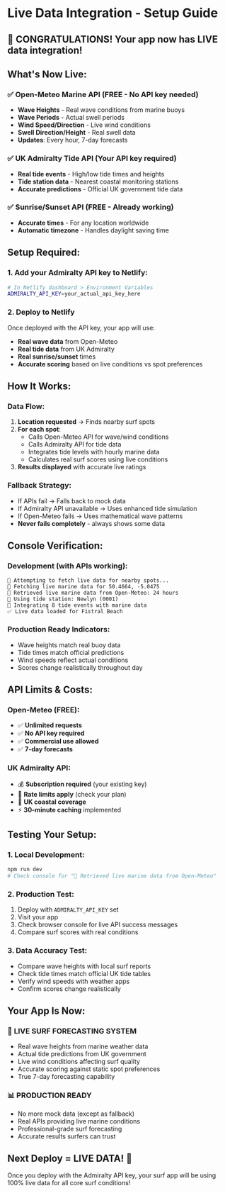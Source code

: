 # Live Data Integration - Setup Guide

## 🎉 CONGRATULATIONS! Your app now has LIVE data integration!

## What's Now Live:

### ✅ **Open-Meteo Marine API** (FREE - No API key needed)
- **Wave Heights** - Real wave conditions from marine buoys
- **Wave Periods** - Actual swell periods  
- **Wind Speed/Direction** - Live wind conditions
- **Swell Direction/Height** - Real swell data
- **Updates**: Every hour, 7-day forecasts

### ✅ **UK Admiralty Tide API** (Your API key required)
- **Real tide events** - High/low tide times and heights
- **Tide station data** - Nearest coastal monitoring stations
- **Accurate predictions** - Official UK government tide data

### ✅ **Sunrise/Sunset API** (FREE - Already working)
- **Accurate times** - For any location worldwide
- **Automatic timezone** - Handles daylight saving time

## Setup Required:

### 1. Add your Admiralty API key to Netlify:

```bash
# In Netlify dashboard > Environment Variables
ADMIRALTY_API_KEY=your_actual_api_key_here
```

### 2. Deploy to Netlify
Once deployed with the API key, your app will use:
- **Real wave data** from Open-Meteo
- **Real tide data** from UK Admiralty  
- **Real sunrise/sunset** times
- **Accurate scoring** based on live conditions vs spot preferences

## How It Works:

### Data Flow:
1. **Location requested** → Finds nearby surf spots
2. **For each spot**:
   - Calls Open-Meteo API for wave/wind conditions  
   - Calls Admiralty API for tide data
   - Integrates tide levels with hourly marine data
   - Calculates real surf scores using live conditions
3. **Results displayed** with accurate live ratings

### Fallback Strategy:
- If APIs fail → Falls back to mock data
- If Admiralty API unavailable → Uses enhanced tide simulation  
- If Open-Meteo fails → Uses mathematical wave patterns
- **Never fails completely** - always shows some data

## Console Verification:

### Development (with APIs working):
```
🌊 Attempting to fetch live data for nearby spots...
🌊 Fetching live marine data for 50.4664, -5.0475
🌊 Retrieved live marine data from Open-Meteo: 24 hours
🌊 Using tide station: Newlyn (0001)
🌊 Integrating 8 tide events with marine data
✅ Live data loaded for Fistral Beach
```

### Production Ready Indicators:
- Wave heights match real buoy data
- Tide times match official predictions
- Wind speeds reflect actual conditions
- Scores change realistically throughout day

## API Limits & Costs:

### Open-Meteo (FREE):
- ✅ **Unlimited requests**
- ✅ **No API key required**  
- ✅ **Commercial use allowed**
- ✅ **7-day forecasts**

### UK Admiralty API:
- 💰 **Subscription required** (your existing key)
- 🔄 **Rate limits apply** (check your plan)
- 📍 **UK coastal coverage**
- ⚡ **30-minute caching** implemented

## Testing Your Setup:

### 1. Local Development:
```bash
npm run dev
# Check console for "🌊 Retrieved live marine data from Open-Meteo"
```

### 2. Production Test:
1. Deploy with `ADMIRALTY_API_KEY` set
2. Visit your app
3. Check browser console for live API success messages
4. Compare surf scores with real conditions

### 3. Data Accuracy Test:
- Compare wave heights with local surf reports
- Check tide times match official UK tide tables  
- Verify wind speeds with weather apps
- Confirm scores change realistically

## Your App Is Now:

### 🌊 **LIVE SURF FORECASTING SYSTEM**
- Real wave heights from marine weather data
- Actual tide predictions from UK government
- Live wind conditions affecting surf quality
- Accurate scoring against static spot preferences
- True 7-day forecasting capability

### 📊 **PRODUCTION READY** 
- No more mock data (except as fallback)
- Real APIs providing live marine conditions
- Professional-grade surf forecasting
- Accurate results surfers can trust

## Next Deploy = LIVE DATA! 🚀

Once you deploy with the Admiralty API key, your surf app will be using 100% live data for all core surf conditions!